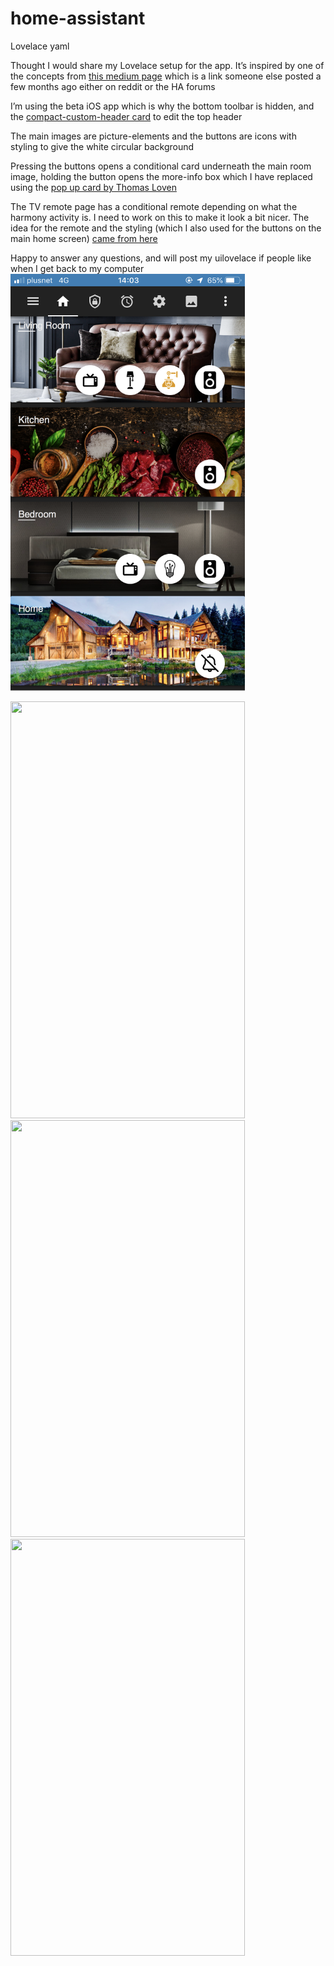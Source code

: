 # home-assistant
Lovelace yaml

Thought I would share my Lovelace setup for the app. It’s inspired by one of the concepts from [this medium page](https://medium.muz.li/30-inspiring-examples-of-smart-home-app-617311d96303) which is a link someone else posted a few months ago either on reddit or the HA forums

I’m using the beta iOS app which is why the bottom toolbar is hidden, and the [compact-custom-header card](https://github.com/maykar/compact-custom-header) to edit the top header

The main images are picture-elements and the buttons are icons with styling to give the white circular background

Pressing the buttons opens a conditional card underneath the main room image, holding the button opens the more-info box which I have replaced using the [pop up card by Thomas Loven](https://community.home-assistant.io/t/my-lovelace-plugins/70726/238)

The TV remote page has a conditional remote depending on what the harmony activity is. I need to work on this to make it look a bit nicer. The idea for the remote and the styling (which I also used for the buttons on the main home screen) [came from here](https://community.home-assistant.io/t/context-aware-harmony-remote-setup/106057)

Happy to answer any questions, and will post my uilovelace if people like when I get back to my computer
<img src="/screenshots/home.png" width="375" height="667">

<img src="/screenshots/sc1.png" width="375" height="667">

<img src="/screenshots/sc2.png" width="375" height="667">

<img src="/screenshots/sc3.png" width="375" height="667">
